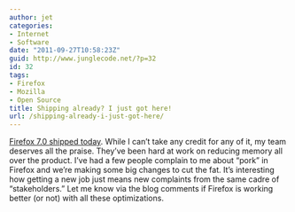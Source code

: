 ```yaml
---
author: jet
categories:
- Internet
- Software
date: "2011-09-27T10:58:23Z"
guid: http://www.junglecode.net/?p=32
id: 32
tags:
- Firefox
- Mozilla
- Open Source
title: Shipping already? I just got here!
url: /shipping-already-i-just-got-here/
---
```


[Firefox 7.0 shipped today](http://blog.mozilla.com/blog/2011/09/27/mozilla-firefox-significantly-reduces-memory-use-to-make-web-browsing-faster/ "Firefox 7 ships"). While I can’t take any credit for any of it, my team deserves all the praise. They’ve been hard at work on reducing memory all over the product. I’ve had a few people complain to me about “pork” in Firefox and we’re making some big changes to cut the fat. It’s interesting how getting a new job just means new complaints from the same cadre of “stakeholders.” Let me know via the blog comments if Firefox is working better (or not) with all these optimizations.